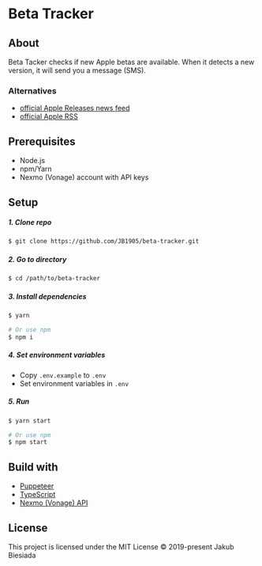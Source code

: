# Beta Tracker

## About

Beta Tacker checks if new Apple betas are available. When it detects a new version, it will send you a message (SMS).

### Alternatives

- [official Apple Releases news feed](https://developer.apple.com/news/releases/)
- [official Apple RSS](feed://developer.apple.com/news/releases/rss/releases.rss/)

## Prerequisites

- Node.js
- npm/Yarn
- Nexmo (Vonage) account with API keys

## Setup

##### 1. Clone repo

```sh
$ git clone https://github.com/JB1905/beta-tracker.git
```

##### 2. Go to directory

```sh
$ cd /path/to/beta-tracker
```

##### 3. Install dependencies

```sh
$ yarn

# Or use npm
$ npm i
```

##### 4. Set environment variables

- Copy `.env.example` to `.env`
- Set environment variables in `.env`

##### 5. Run

```sh
$ yarn start

# Or use npm
$ npm start
```

## Build with

- [Puppeteer](https://pptr.dev/)
- [TypeScript](https://www.typescriptlang.org/)
- [Nexmo (Vonage) API](https://developer.nexmo.com/)

## License

This project is licensed under the MIT License © 2019-present Jakub Biesiada
